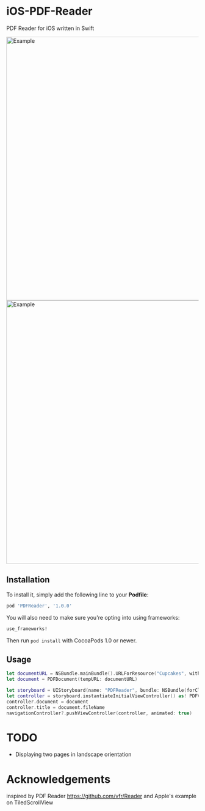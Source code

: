 # iOS-PDF-Reader
PDF Reader for iOS written in Swift

<img src="https://raw.githubusercontent.com/ranunez/iOS-PDF-Reader/master/Screenshot1.png" alt="Example" style="width: 690px;" />

<img src="https://raw.githubusercontent.com/ranunez/iOS-PDF-Reader/master/Screenshot2.png" alt="Example" style="width: 690px;" />

## Installation

[CocoaPods]: http://cocoapods.org

To install it, simply add the following line to your **Podfile**:

```ruby
pod 'PDFReader', '1.0.0'
```

You will also need to make sure you're opting into using frameworks:

```ruby
use_frameworks!
```

Then run `pod install` with CocoaPods 1.0 or newer.

## Usage

```swift
let documentURL = NSBundle.mainBundle().URLForResource("Cupcakes", withExtension: "pdf")!
let document = PDFDocument(tempURL: documentURL)

let storyboard = UIStoryboard(name: "PDFReader", bundle: NSBundle(forClass: PDFViewController.self))
let controller = storyboard.instantiateInitialViewController() as! PDFViewController
controller.document = document
controller.title = document.fileName
navigationController?.pushViewController(controller, animated: true)
```
# TODO
- Displaying two pages in landscape orientation

# Acknowledgements

inspired by PDF Reader https://github.com/vfr/Reader and Apple's example on TiledScrollView
